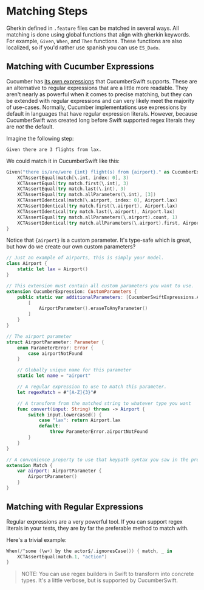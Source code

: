 # Matching Steps

Gherkin defined in `.feature` files can be matched in several ways. All matching is done using global functions that align with gherkin keywords. For example, ``Given``, ``When``, and ``Then`` functions. These functions are also localized, so if you'd rather use spanish you can use ``ES_Dado``. 

## Matching with Cucumber Expressions
Cucumber has [its own expressions](https://github.com/cucumber/cucumber-expressions#readme) that CucumberSwift supports. These are an alternative to regular expressions that are a little more readable. They aren't nearly as powerful when it comes to precise matching, but they can be extended with regular expressions and can very likely meet the majority of use-cases. Normally, Cucumber implementations use expressions by default in languages that have regular expression literals. However, because CucumberSwift was created long before Swift supported regex literals they are *not* the default.

Imagine the following step:
```gherkin
Given there are 3 flights from lax.
```

We could match it in CucumberSwift like this:
```swift
Given("there is/are/were {int} flight(s) from {airport}." as CucumberExpression) { match, _ in 
    XCTAssertEqual(match[\.int, index: 0], 3)
    XCTAssertEqual(try match.first(\.int), 3)
    XCTAssertEqual(try match.last(\.int), 3)
    XCTAssertEqual(try match.allParameters(\.int), [3])
    XCTAssertIdentical(match[\.airport, index: 0], Airport.lax)
    XCTAssertIdentical(try match.first(\.airport), Airport.lax)
    XCTAssertIdentical(try match.last(\.airport), Airport.lax)
    XCTAssertEqual(try match.allParameters(\.airport).count, 1)
    XCTAssertIdentical(try match.allParameters(\.airport).first, Airport.lax)
}
```

Notice that `{airport}` is a custom parameter. It's type-safe which is great, but how do we create our own custom parameters?

```swift
// Just an example of airports, this is simply your model.
class Airport {
    static let lax = Airport()
}

// This extension must contain all custom parameters you want to use.
extension CucumberExpression: CustomParameters {
    public static var additionalParameters: [CucumberSwiftExpressions.AnyParameter] {
        [
            AirportParameter().eraseToAnyParameter()
        ]
    }
}

// The airport parameter
struct AirportParameter: Parameter {
    enum ParameterError: Error {
        case airportNotFound
    }

    // Globally unique name for this parameter
    static let name = "airport"

    // A regular expression to use to match this parameter.
    let regexMatch = #"[A-Z]{3}"#

    // A transform from the matched string to whatever type you want
    func convert(input: String) throws -> Airport {
        switch input.lowercased() {
            case "lax": return Airport.lax
            default:
                throw ParameterError.airportNotFound
        }
    }
}

// A convenience property to use that keypath syntax you saw in the previous example.
extension Match {
    var airport: AirportParameter {
        AirportParameter()
    }
}
```

## Matching with Regular Expressions
Regular expressions are a very powerful tool. If you can support regex literals in your tests, they are by far the preferable method to match with.

Here's a trivial example:
```swift
When(/^some (\w+) by the actor$/.ignoresCase()) { match, _ in
    XCTAssertEqual(match.1, "action")
}
```

> NOTE: You can use regex builders in Swift to transform into concrete types. It's a little verbose, but is supported by CucumberSwift.
